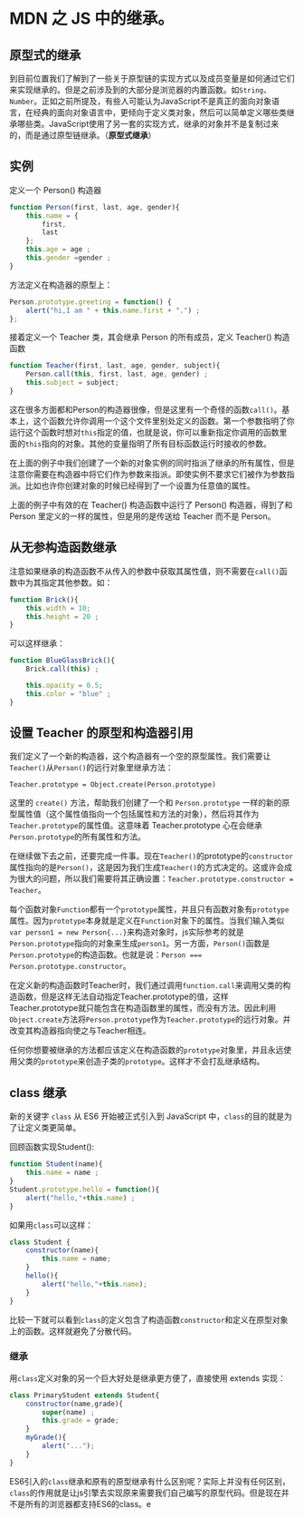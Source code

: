 # MDN 之 JS 中的继承。

## 原型式的继承

到目前位置我们了解到了一些关于原型链的实现方式以及成员变量是如何通过它们来实现继承的。但是之前涉及到的大部分是浏览器的内置函数。如`String`、`Number`。正如之前所提及，有些人可能认为JavaScript不是真正的面向对象语言，在经典的面向对象语言中，更倾向于定义类对象，然后可以简单定义哪些类继承哪些类。JavaScript使用了另一套的实现方式，继承的对象并不是复制过来的，而是通过原型链继承。（**原型式继承**）

## 实例

定义一个 Person() 构造器

```js
function Person(first, last, age, gender){
    this.name = {
        first,
        last
    };
    this.age = age ;
    this.gender =gender ;
}
```

方法定义在构造器的原型上：

```js
Person.prototype.greeting = function() {
    alert("hi,I am " + this.name.first + ".") ;
};
```

接着定义一个 Teacher 类，其会继承 Person 的所有成员，定义 Teacher() 构造函数

```js
function Teacher(first, last, age, gender, subject){
    Person.call(this, first, last, age, gender) ;
    this.subject = subject;
}
```

这在很多方面都和Person的构造器很像，但是这里有一个奇怪的函数`call()`。基本上，这个函数允许你调用一个这个文件里别处定义的函数。第一个参数指明了你运行这个函数时想对`this`指定的值，也就是说，你可以重新指定你调用的函数里面的`this`指向的对象。其他的变量指明了所有目标函数运行时接收的参数。

在上面的例子中我们创建了一个新的对象实例的同时指派了继承的所有属性，但是注意你需要在构造器中将它们作为参数来指派。即使实例不要求它们被作为参数指派。比如也许你创建对象的时候已经得到了一个设置为任意值的属性。

上面的例子中有效的在 Teacher() 构造函数中运行了 Person() 构造器，得到了和 Person 里定义的一样的属性，但是用的是传送给 Teacher 而不是 Person。

## 从无参构造函数继承

注意如果继承的构造函数不从传入的参数中获取其属性值，则不需要在`call()`函数中为其指定其他参数。如：

```js
function Brick(){
    this.width = 10;
    this.height = 20 ;
}
```

可以这样继承：

```js
function BlueGlassBrick(){
    Brick.call(this) ;

    this.opacity = 0.5;
    this.color = "blue" ;
}
```

## 设置 Teacher 的原型和构造器引用

我们定义了一个新的构造器，这个构造器有一个空的原型属性。我们需要让`Teacher()`从`Person()`的远行对象里继承方法：

`Teacher.prototype = Object.create(Person.prototype)`

这里的 `create()` 方法，帮助我们创建了一个和 `Person.prototype` 一样的新的原型属性值（这个属性值指向一个包括属性和方法的对象），然后将其作为 `Teacher.prototype`的属性值。这意味着 Teacher.prototype 心在会继承`Person.prototype`的所有属性和方法。

在继续做下去之前，还要完成一件事。现在`Teacher()`的prototype的`constructor`属性指向的是`Person()`，这是因为我们生成`Teacher()`的方式决定的。这或许会成为很大的问题，所以我们需要将其正确设置：`Teacher.prototype.constructor = Teacher`。

每个函数对象`Function`都有一个`prototype`属性，并且只有函数对象有`prototype`属性。因为`prototype`本身就是定义在`Function`对象下的属性。当我们输入类似`var person1 = new Person{...}`来构造对象时，js实际参考的就是`Person.prototype`指向的对象来生成`person1`。另一方面，`Person()`函数是`Person.prototype`的构造函数。也就是说：`Person === Person.prototype.constructor`。

在定义新的构造函数时Teacher时，我们通过调用`function.call`来调用父类的构造函数，但是这样无法自动指定Teacher.prototype的值，这样Teacher.prototype就只能包含在构造函数里的属性，而没有方法。因此利用`Object.create`方法将`Person.prototype`作为`Teacher.prototype`的远行对象。并改变其构造器指向使之与Teacher相连。

任何你想要被继承的方法都应该定义在构造函数的`prototype`对象里，并且永远使用父类的`prototype`来创造子类的`prototype`。这样才不会打乱继承结构。

## class 继承

新的关键字 `class` 从 ES6 开始被正式引入到 JavaScript 中，`class`的目的就是为了让定义类更简单。

回顾函数实现Student():

```js
function Student(name){
    this.name = name ;
}
Student.prototype.hello = function(){
    alert("hello,"+this.name) ;
}
```

如果用`class`可以这样：

```js
class Student {
    constructor(name){
        this.name = name;
    }
    hello(){
        alert("hello,"+this.name);
    }
}
```

比较一下就可以看到`class`的定义包含了构造函数`constructor`和定义在原型对象上的函数。这样就避免了分散代码。

### 继承

用`class`定义对象的另一个巨大好处是继承更方便了，直接使用 extends 实现：

```js
class PrimaryStudent extends Student{
    constructor(name,grade){
        super(name) ;
        this.grade = grade;
    }
    myGrade(){
        alert("...");
    }
}
```

ES6引入的`class`继承和原有的原型继承有什么区别呢？实际上并没有任何区别，`class`的作用就是让js引擎去实现原来需要我们自己编写的原型代码。但是现在并不是所有的浏览器都支持ES6的class。e
